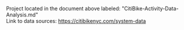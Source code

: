 Project located in the document above labeled: "CitiBike-Activity-Data-Analysis.md"
<br>
Link to data sources: https://citibikenyc.com/system-data
